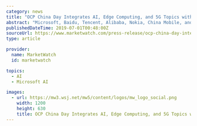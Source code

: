 ```yaml
---
category: news
title: "OCP China Day Integrates AI, Edge Computing, and 5G Topics with Open Computing"
abstract: "Microsoft, Baidu, Tencent, Alibaba, Nokia, China Mobile, and Inspur had keynotes sharing the progress of standards development in frontier areas such as next-generation rack-scale servers, edge computing, AI, and open networks. The OCP Foundation ..."
publishedDateTime: 2019-07-01T00:48:00Z
sourceUrl: https://www.marketwatch.com/press-release/ocp-china-day-integrates-ai-edge-computing-and-5g-topics-with-open-computing-2019-06-30
type: article

provider:
  name: MarketWatch
  id: marketwatch

topics:
  - AI
  - Microsoft AI

images:
  - url: https://mw3.wsj.net/mw5/content/logos/mw_logo_social.png
    width: 1200
    height: 630
    title: OCP China Day Integrates AI, Edge Computing, and 5G Topics with Open Computing
---
```

